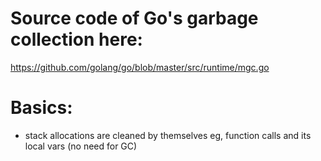 
# Source code of Go's garbage collection here:
https://github.com/golang/go/blob/master/src/runtime/mgc.go

# Basics:
- stack allocations are cleaned by themselves eg, function calls and its local vars (no need for GC)
